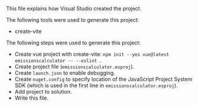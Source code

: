 This file explains how Visual Studio created the project.

The following tools were used to generate this project:
- create-vite

The following steps were used to generate this project:
- Create vue project with create-vite: `npm init --yes vue@latest emissionscalculator -- --eslint `.
- Create project file (`emissionscalculator.esproj`).
- Create `launch.json` to enable debugging.
- Create `nuget.config` to specify location of the JavaScript Project System SDK (which is used in the first line in `emissionscalculator.esproj`).
- Add project to solution.
- Write this file.
